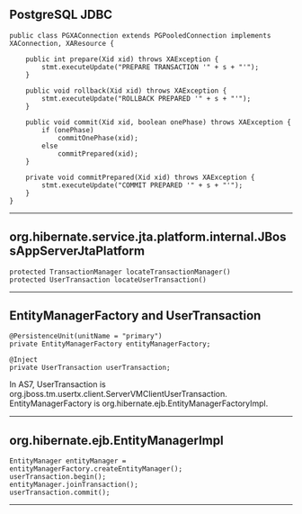 ## PostgreSQL JDBC

	public class PGXAConnection extends PGPooledConnection implements XAConnection, XAResource {

		public int prepare(Xid xid) throws XAException {
		    stmt.executeUpdate("PREPARE TRANSACTION '" + s + "'");
		}

		public void rollback(Xid xid) throws XAException {
		    stmt.executeUpdate("ROLLBACK PREPARED '" + s + "'");
		}

		public void commit(Xid xid, boolean onePhase) throws XAException {
		    if (onePhase)
		        commitOnePhase(xid);
		    else
		        commitPrepared(xid);
		}

		private void commitPrepared(Xid xid) throws XAException {
		    stmt.executeUpdate("COMMIT PREPARED '" + s + "'");
		}
	}

---

## org.hibernate.service.jta.platform.internal.JBossAppServerJtaPlatform

    protected TransactionManager locateTransactionManager()
    protected UserTransaction locateUserTransaction()

---

## EntityManagerFactory and UserTransaction

    @PersistenceUnit(unitName = "primary")
    private EntityManagerFactory entityManagerFactory;

    @Inject
    private UserTransaction userTransaction;

In AS7, UserTransaction is org.jboss.tm.usertx.client.ServerVMClientUserTransaction.
EntityManagerFactory is org.hibernate.ejb.EntityManagerFactoryImpl.

---

## org.hibernate.ejb.EntityManagerImpl

    EntityManager entityManager = entityManagerFactory.createEntityManager();
    userTransaction.begin();
    entityManager.joinTransaction();
    userTransaction.commit();

---





